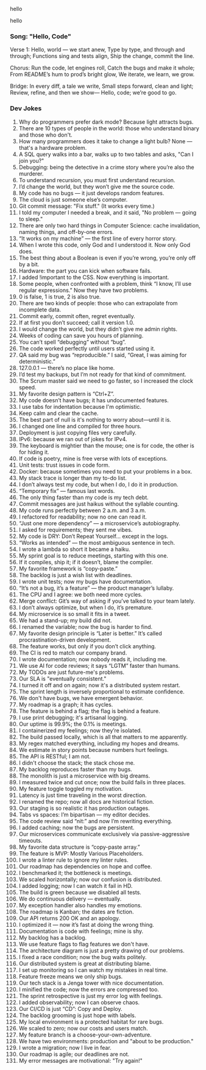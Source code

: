 
hello

hello

### Song: "Hello, Code"

Verse 1:
Hello, world — we start anew,
Type by type, and through and through;
Functions sing and tests align,
Ship the change, commit the line.

Chorus:
Run the code, let engines roll,
Catch the bugs and make it whole;
From README’s hum to prod’s bright glow,
We iterate, we learn, we grow.

Bridge:
In every diff, a tale we write,
Small steps forward, clean and light;
Review, refine, and then we show—
Hello, code; we’re good to go.


### Dev Jokes

1. Why do programmers prefer dark mode? Because light attracts bugs.
2. There are 10 types of people in the world: those who understand binary and those who don't.
3. How many programmers does it take to change a light bulb? None — that's a hardware problem.
4. A SQL query walks into a bar, walks up to two tables and asks, "Can I join you?"
5. Debugging: being the detective in a crime story where you’re also the murderer.
6. To understand recursion, you must first understand recursion.
7. I’d change the world, but they won’t give me the source code.
8. My code has no bugs — it just develops random features.
9. The cloud is just someone else’s computer.
10. Git commit message: "Fix stuff." (It works every time.)
11. I told my computer I needed a break, and it said, "No problem — going to sleep."
12. There are only two hard things in Computer Science: cache invalidation, naming things, and off-by-one errors.
13. “It works on my machine” — the first line of every horror story.
14. When I wrote this code, only God and I understood it. Now only God does.
15. The best thing about a Boolean is even if you’re wrong, you’re only off by a bit.
16. Hardware: the part you can kick when software fails.
17. I added !important to the CSS. Now everything is important.
18. Some people, when confronted with a problem, think “I know, I’ll use regular expressions.” Now they have two problems.
19. 0 is false, 1 is true, 2 is also true.
20. There are two kinds of people: those who can extrapolate from incomplete data.
21. Commit early, commit often, regret eventually.
22. If at first you don’t succeed; call it version 1.0.
23. I would change the world, but they didn’t give me admin rights.
24. Weeks of coding can save you hours of planning.
25. You can’t spell “debugging” without “bug”.
26. The code worked perfectly until users started using it.
27. QA said my bug was “reproducible.” I said, “Great, I was aiming for deterministic.”
28. 127.0.0.1 — there’s no place like home.
29. I’d test my backups, but I’m not ready for that kind of commitment.
30. The Scrum master said we need to go faster, so I increased the clock speed.
31. My favorite design pattern is “Ctrl+Z”.
32. My code doesn’t have bugs; it has undocumented features.
33. I use tabs for indentation because I'm optimistic.
34. Keep calm and clear the cache.
35. The best part of null is it's nothing to worry about—until it is.
36. I changed one line and compiled for three hours.
37. Deployment is just copying files very carefully.
38. IPv6: because we ran out of jokes for IPv4.
39. The keyboard is mightier than the mouse; one is for code, the other is for hiding it.
40. If code is poetry, mine is free verse with lots of exceptions.
41. Unit tests: trust issues in code form.
42. Docker: because sometimes you need to put your problems in a box.
43. My stack trace is longer than my to-do list.
44. I don’t always test my code, but when I do, I do it in production.
45. “Temporary fix” — famous last words.
46. The only thing faster than my code is my tech debt.
47. Commit messages are just haikus without the syllable counting.
48. My code runs perfectly between 2 a.m. and 3 a.m.
49. I refactored for readability; now no one can read it.
50. “Just one more dependency” — a microservice’s autobiography.
51. I asked for requirements; they sent me vibes.
52. My code is DRY: Don’t Repeat Yourself... except in the logs.
53. “Works as intended” — the most ambiguous sentence in tech.
54. I wrote a lambda so short it became a haiku.
55. My sprint goal is to reduce meetings, starting with this one.
56. If it compiles, ship it; if it doesn’t, blame the compiler.
57. My favorite framework is “copy-paste.”
58. The backlog is just a wish list with deadlines.
59. I wrote unit tests; now my bugs have documentation.
60. “It’s not a bug, it’s a feature” — the product manager’s lullaby.
61. The CPU and I agree: we both need more cycles.
62. Merge conflict: Git’s way of asking if you’ve talked to your team lately.
63. I don’t always optimize, but when I do, it’s premature.
64. My microservice is so small it fits in a tweet.
65. We had a stand-up; my build did not.
66. I renamed the variable; now the bug is harder to find.
67. My favorite design principle is “Later is better.” It’s called procrastination-driven development.
68. The feature works, but only if you don’t click anything.
69. The CI is red to match our company brand.
70. I wrote documentation; now nobody reads it, including me.
71. We use AI for code reviews; it says “LGTM” faster than humans.
72. My TODOs are just future-me's problems.
73. Our SLA is "eventually consistent."
74. I turned it off and on again; now it's a distributed system restart.
75. The sprint length is inversely proportional to estimate confidence.
76. We don't have bugs, we have emergent behavior.
77. My roadmap is a graph; it has cycles.
78. The feature is behind a flag; the flag is behind a feature.
79. I use print debugging; it's artisanal logging.
80. Our uptime is 99.9%; the 0.1% is meetings.
81. I containerized my feelings; now they’re isolated.
82. The build passed locally, which is all that matters to me apparently.
83. My regex matched everything, including my hopes and dreams.
84. We estimate in story points because numbers hurt feelings.
85. The API is RESTful; I am not.
86. I didn't choose the stack; the stack chose me.
87. My backlog reproduces faster than my bugs.
88. The monolith is just a microservice with big dreams.
89. I measured twice and cut once; now the build fails in three places.
90. My feature toggle toggled my motivation.
91. Latency is just time traveling in the worst direction.
92. I renamed the repo; now all docs are historical fiction.
93. Our staging is so realistic it has production outages.
94. Tabs vs spaces: I’m bipartisan — my editor decides.
95. The code review said “nit:” and now I’m rewriting everything.
96. I added caching; now the bugs are persistent.
97. Our microservices communicate exclusively via passive-aggressive timeouts.
98. My favorite data structure is “copy-paste array.”
99. The feature is MVP: Mostly Various Placeholders.
100. I wrote a linter rule to ignore my linter rules.
101. Our roadmap has dependencies on hope and coffee.
102. I benchmarked it; the bottleneck is meetings.
103. We scaled horizontally; now our confusion is distributed.
104. I added logging; now I can watch it fail in HD.
105. The build is green because we disabled all tests.
106. We do continuous delivery — eventually.
107. My exception handler also handles my emotions.
108. The roadmap is Kanban; the dates are fiction.
109. Our API returns 200 OK and an apology.
110. I optimized it — now it’s fast at doing the wrong thing.
111. Documentation is code with feelings; mine is shy.
112. My backlog has a backlog.
113. We use feature flags to flag features we don't have.
114. The architecture diagram is just a pretty drawing of our problems.
115. I fixed a race condition; now the bug waits politely.
116. Our distributed system is great at distributing blame.
117. I set up monitoring so I can watch my mistakes in real time.
118. Feature freeze means we only ship bugs.
119. Our tech stack is a Jenga tower with nice documentation.
120. I minified the code; now the errors are compressed too.
121. The sprint retrospective is just my error log with feelings.
122. I added observability; now I can observe chaos.
123. Our CI/CD is just “CD”: Copy and Deploy.
124. The backlog grooming is just hope with labels.
125. My local environment is a protected habitat for rare bugs.
126. We scaled to zero; now our costs and users match.
127. My feature branch is a choose-your-own-adventure.
128. We have two environments: production and "about to be production."
129. I wrote a migration; now I live in fear.
130. Our roadmap is agile; our deadlines are not.
131. My error messages are motivational: "Try again!"


